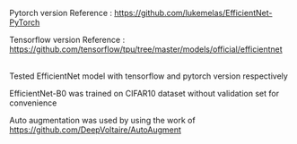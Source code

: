 Pytorch version Reference : https://github.com/lukemelas/EfficientNet-PyTorch

Tensorflow version Reference : https://github.com/tensorflow/tpu/tree/master/models/official/efficientnet

\
Tested EfficientNet model with tensorflow and pytorch version respectively

EfficientNet-B0 was trained on CIFAR10 dataset without validation set for convenience

Auto augmentation was used by using the work of https://github.com/DeepVoltaire/AutoAugment
